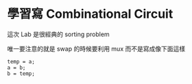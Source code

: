 # 學習寫 Combinational Circuit

這次 Lab 是很經典的 sorting problem

唯一要注意的就是 swap 的時候要利用 mux 而不是寫成像下面這樣

```
temp = a;
a = b;
b = temp;
```